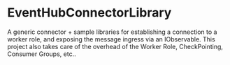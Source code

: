 EventHubConnectorLibrary
========================

A generic connector + sample libraries for establishing a connection to a worker role, and exposing the message ingress via an IObservable<EventData>.  This project also takes care of the overhead of the Worker Role, CheckPointing, Consumer Groups, etc..